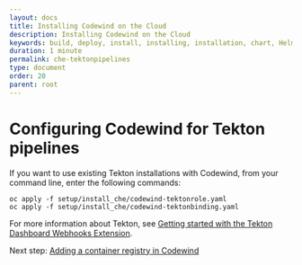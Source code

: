 ```yaml
---
layout: docs
title: Installing Codewind on the Cloud
description: Installing Codewind on the Cloud
keywords: build, deploy, install, installing, installation, chart, Helm, develop, cloud, public cloud, services, command line, cli, command, start, stop, update, open, delete, options, operation, devops, OpenShift, OKD
duration: 1 minute
permalink: che-tektonpipelines
type: document
order: 20
parent: root
---
```


# Configuring Codewind for Tekton pipelines

If you want to use existing Tekton installations with Codewind, from your command line, enter the following commands:

```
oc apply -f setup/install_che/codewind-tektonrole.yaml
oc apply -f setup/install_che/codewind-tektonbinding.yaml
```

For more information about Tekton, see [Getting started with the Tekton Dashboard Webhooks Extension](https://github.com/tektoncd/experimental/blob/master/webhooks-extension/docs/GettingStarted.md).

Next step: [Adding a container registry in Codewind](che-setupregistries.html)

